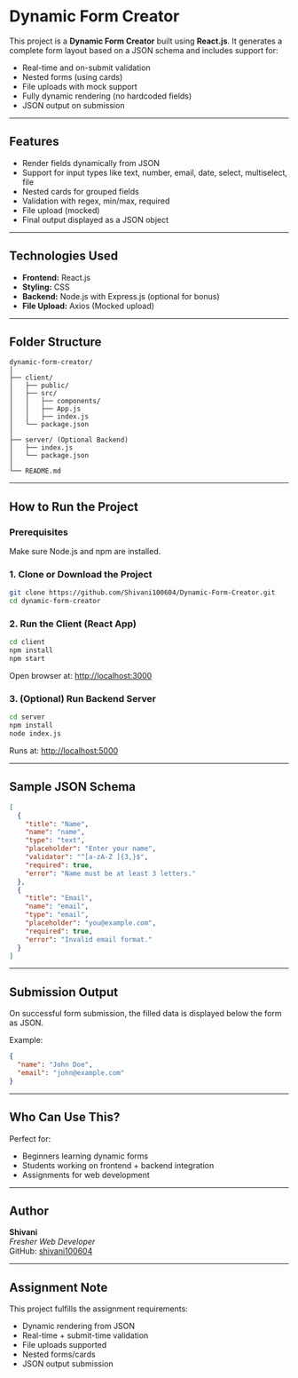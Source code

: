 
# Dynamic Form Creator

This project is a **Dynamic Form Creator** built using **React.js**. It generates a complete form layout based on a JSON schema and includes support for:

- Real-time and on-submit validation
- Nested forms (using cards)
- File uploads with mock support
- Fully dynamic rendering (no hardcoded fields)
- JSON output on submission

---

## Features

- Render fields dynamically from JSON
- Support for input types like text, number, email, date, select, multiselect, file
- Nested cards for grouped fields
- Validation with regex, min/max, required
- File upload (mocked)
- Final output displayed as a JSON object

---

## Technologies Used

- **Frontend:** React.js
- **Styling:** CSS
- **Backend:** Node.js with Express.js (optional for bonus)
- **File Upload:** Axios (Mocked upload)

---

## Folder Structure

```
dynamic-form-creator/
│
├── client/
│   ├── public/
│   ├── src/
│   │   ├── components/
│   │   ├── App.js
│   │   ├── index.js
│   └── package.json
│
├── server/ (Optional Backend)
│   ├── index.js
│   └── package.json
│
└── README.md
```

---

## How to Run the Project

### Prerequisites

Make sure Node.js and npm are installed.

### 1. Clone or Download the Project

```bash
git clone https://github.com/Shivani100604/Dynamic-Form-Creator.git
cd dynamic-form-creator
```

### 2. Run the Client (React App)

```bash
cd client
npm install
npm start
```

Open browser at: [http://localhost:3000](http://localhost:3000)

### 3. (Optional) Run Backend Server

```bash
cd server
npm install
node index.js
```

Runs at: [http://localhost:5000](http://localhost:5000)

---

## Sample JSON Schema

```json
[
  {
    "title": "Name",
    "name": "name",
    "type": "text",
    "placeholder": "Enter your name",
    "validator": "^[a-zA-Z ]{3,}$",
    "required": true,
    "error": "Name must be at least 3 letters."
  },
  {
    "title": "Email",
    "name": "email",
    "type": "email",
    "placeholder": "you@example.com",
    "required": true,
    "error": "Invalid email format."
  }
]
```

---

## Submission Output

On successful form submission, the filled data is displayed below the form as JSON.

Example:

```json
{
  "name": "John Doe",
  "email": "john@example.com"
}
```

---

## Who Can Use This?

Perfect for:

- Beginners learning dynamic forms
- Students working on frontend + backend integration
- Assignments for web development

---

## Author

**Shivani**  
_Fresher Web Developer_  
GitHub: [shivani100604](https://github.com/shivani100604)

---

## Assignment Note

This project fulfills the assignment requirements:

- Dynamic rendering from JSON
- Real-time + submit-time validation
- File uploads supported
- Nested forms/cards
- JSON output submission
